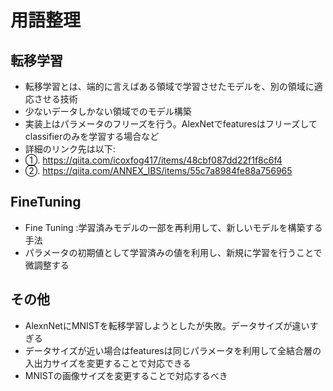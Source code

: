 # 用語整理

## 転移学習
- 転移学習とは、端的に言えばある領域で学習させたモデルを、別の領域に適応させる技術
- 少ないデータしかない領域でのモデル構築
- 実装上はパラメータのフリーズを行う。AlexNetでfeaturesはフリーズしてclassifierのみを学習する場合など
- 詳細のリンク先は以下: 
- ①. https://qiita.com/icoxfog417/items/48cbf087dd22f1f8c6f4
- ②. https://qiita.com/ANNEX_IBS/items/55c7a8984fe88a756965

## FineTuning
- Fine Tuning :学習済みモデルの一部を再利用して、新しいモデルを構築する手法
- パラメータの初期値として学習済みの値を利用し、新規に学習を行うことで微調整する

## その他
- AlexnNetにMNISTを転移学習しようとしたが失敗。データサイズが違いすぎる
- データサイズが近い場合はfeaturesは同じパラメータを利用して全結合層の入出力サイズを変更することで対応できる
- MNISTの画像サイズを変更することで対応するべき